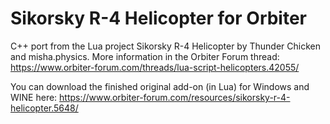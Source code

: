 # **Sikorsky R-4 Helicopter for Orbiter**

C++ port from the Lua project Sikorsky R-4 Helicopter by Thunder Chicken and misha.physics. More information in the Orbiter Forum thread:
https://www.orbiter-forum.com/threads/lua-script-helicopters.42055/

You can download the finished original add-on (in Lua) for Windows and WINE here: https://www.orbiter-forum.com/resources/sikorsky-r-4-helicopter.5648/
